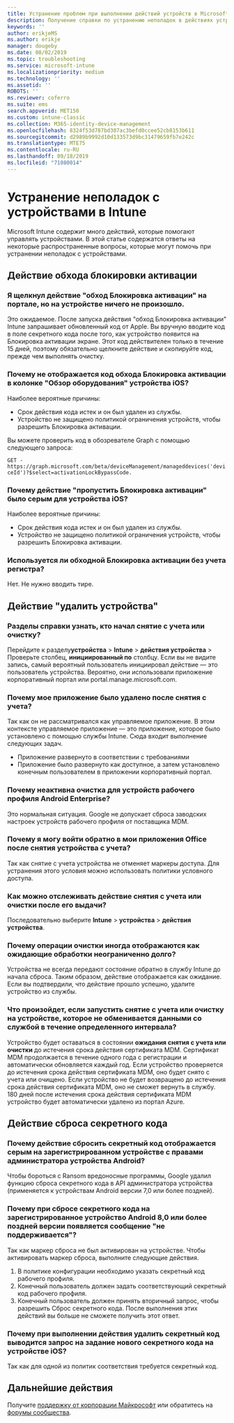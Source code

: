 ```yaml
---
title: Устранение проблем при выполнении действий устройств в Microsoft Intune — Azure | Документация Майкрософт
description: Получение справки по устранению неполадок в действиях устройств.
keywords: ''
author: erikjeMS
ms.author: erikje
manager: dougeby
ms.date: 08/02/2019
ms.topic: troubleshooting
ms.service: microsoft-intune
ms.localizationpriority: medium
ms.technology: ''
ms.assetid: ''
ROBOTS: ''
ms.reviewer: coferro
ms.suite: ems
search.appverid: MET150
ms.custom: intune-classic
ms.collection: M365-identity-device-management
ms.openlocfilehash: 8324f53d787bd307ac3befd0ccee52cb8153b611
ms.sourcegitcommit: d2989b9992d10d133573d9bc31479659fb7e242c
ms.translationtype: MTE75
ms.contentlocale: ru-RU
ms.lasthandoff: 09/18/2019
ms.locfileid: "71080014"
---
```

# <a name="troubleshoot-device-actions-in-intune"></a>Устранение неполадок с устройствами в Intune

Microsoft Intune содержит много действий, которые помогают управлять устройствами. В этой статье содержатся ответы на некоторые распространенные вопросы, которые могут помочь при устранении неполадок с устройствами.

## <a name="bypass-activation-lock-action"></a>Действие обхода блокировки активации

### <a name="i-clicked-the-bypass-activation-lock-action-in-the-portal-but-nothing-happened-on-the-device"></a>Я щелкнул действие "обход Блокировка активации" на портале, но на устройстве ничего не произошло.
Это ожидаемое. После запуска действия "обход Блокировка активации" Intune запрашивает обновленный код от Apple. Вы вручную вводите код в поле секретного кода после того, как устройство появится на Блокировка активации экране. Этот код действителен только в течение 15 дней, поэтому обязательно щелкните действие и скопируйте код, прежде чем выполнять очистку.

### <a name="why-dont-i-see-the-bypass-activation-lock-code-in-the-hardware-overview-blade-of-my-ios-device"></a>Почему не отображается код обхода Блокировка активации в колонке "Обзор оборудования" устройства iOS?
Наиболее вероятные причины:
- Срок действия кода истек и он был удален из службы.
- Устройство не защищено политикой ограничения устройств, чтобы разрешить Блокировка активации.

Вы можете проверить код в обозревателе Graph с помощью следующего запроса:

```GET - https://graph.microsoft.com/beta/deviceManagement/manageddevices('deviceId')?$select=activationLockBypassCode.```

### <a name="why-is-the-bypass-activation-lock-action-greyed-out-for-my-ios-device"></a>Почему действие "пропустить Блокировка активации" было серым для устройства iOS?
Наиболее вероятные причины: 
- Срок действия кода истек и он был удален из службы.
- Устройство не защищено политикой ограничения устройств, чтобы разрешить Блокировка активации.

### <a name="is-the-bypass-activation-lock-code-case-sensitive"></a>Используется ли обходной Блокировка активации без учета регистра?
Нет. Не нужно вводить тире.

## <a name="remove-devices-action"></a>Действие "удалить устройства"

### <a name="how-do-i-tell-who-started-a-retirewipe"></a>Разделы справки узнать, кто начал снятие с учета или очистку?
Перейдите к разделу**устройства** >  **Intune** > **действия устройства** > Проверьте столбец, **инициированный по** столбцу.
Если вы не видите запись, самый вероятный пользователь инициировал действие — это пользователь устройства. Вероятно, они использовали приложение корпоративный портал или portal.manage.microsoft.com.

### <a name="why-wasnt-my-application-uninstalled-after-using-retire"></a>Почему мое приложение было удалено после снятия с учета?
Так как он не рассматривался как управляемое приложение. В этом контексте управляемое приложение — это приложение, которое было установлено с помощью службы Intune. Сюда входит выполнение следующих задач.
- Приложение развернуто в соответствии с требованиями
- Приложение было развернуто как доступное, а затем установлено конечным пользователем в приложении корпоративный портал.

### <a name="why-is-wipe-grayed-out-for-android-enterprise-work-profile-devices"></a>Почему неактивна очистка для устройств рабочего профиля Android Enterprise?
Это нормальная ситуация. Google не допускает сброса заводских настроек устройств рабочего профиля от поставщика MDM.

### <a name="why-can-i-sign-back-into-my-office-apps-after-my-device-was-retired"></a>Почему я могу войти обратно в мои приложения Office после снятия устройства с учета?
Так как снятие с учета устройства не отменяет маркеры доступа. Для устранения этого условия можно использовать политики условного доступа.

### <a name="how-can-i-monitor-a-retirewipe-action-after-it-was-issued"></a>Как можно отслеживать действие снятия с учета или очистки после его выдачи?
Последовательно выберите **Intune** > **устройства** > **действия устройства**.

### <a name="why-do-wipes-sometimes-show-as-pending-indefinitely"></a>Почему операции очистки иногда отображаются как ожидающие обработки неограниченно долго?
Устройства не всегда передают состояние обратно в службу Intune до начала сброса. Таким образом, действие отображается как ожидание. Если вы подтвердили, что действие прошло успешно, удалите устройство из службы.

### <a name="what-happens-if-i-start-a-retirewipe-on-an-offline-device-or-a-device-that-hasnt-communicated-with-the-service-in-a-while"></a>Что произойдет, если запустить снятие с учета или очистку на устройстве, которое не обменивается данными со службой в течение определенного интервала?
Устройство будет оставаться в состоянии **ожидания снятия с учета или очистки** до истечения срока действия сертификата MDM. Сертификат MDM продолжается в течение одного года с регистрации и автоматически обновляется каждый год. Если устройство проверяется до истечения срока действия сертификата MDM, оно будет снято с учета или очищено. Если устройство не будет возвращено до истечения срока действия сертификата MDM, оно не сможет вернуть в службу. 180 дней после истечения срока действия сертификата MDM устройство будет автоматически удалено из портал Azure.


## <a name="reset-passcode-action"></a>Действие сброса секретного кода

### <a name="why-is-the-reset-passcode-action-greyed-out-on-my-android-device-admin-enrolled-device"></a>Почему действие сбросить секретный код отображается серым на зарегистрированном устройстве с правами администратора устройства Android?
Чтобы бороться с Ransom вредоносные программы, Google удалил функцию сброса секретного кода в API администратора устройства (применяется к устройствам Android версии 7,0 или более поздней).

### <a name="why-do-i-get-a-not-supported-message-when-i-issue-a-passcode-reset-to-my-android-80-or-later-work-profile-enrolled-device"></a>Почему при сбросе секретного кода на зарегистрированное устройство Android 8,0 или более поздней версии появляется сообщение "не поддерживается"?
Так как маркер сброса не был активирован на устройстве. Чтобы активировать маркер сброса, выполните следующие действия.
1. В политике конфигурации необходимо указать секретный код рабочего профиля.
2. Конечный пользователь должен задать соответствующий секретный код рабочего профиля.
3. Конечный пользователь должен принять вторичный запрос, чтобы разрешить Сброс секретного кода.
После выполнения этих действий вы больше не сможете получить этот ответ.

### <a name="why-am-i-prompted-to-set-a-new-passcode-on-my-ios-device-when-i-issue-the-remove-passcode-action"></a>Почему при выполнении действия удалить секретный код выводится запрос на задание нового секретного кода на устройстве iOS?
Так как для одной из политик соответствия требуется секретный код.

## <a name="next-steps"></a>Дальнейшие действия

Получите [поддержку от корпорации Майкрософт](get-support.md) или обратитесь на [форумы сообщества](https://social.technet.microsoft.com/Forums/en-US/home?category=microsoftintune).
